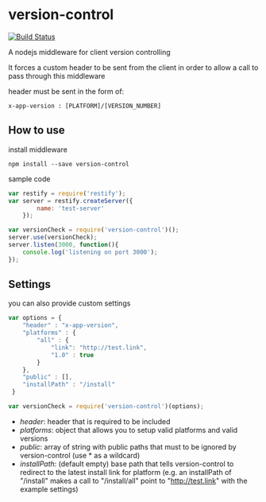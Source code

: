 # version-control

[![Build Status](https://travis-ci.org/thegameofcode/version-control.svg?branch=master)](https://travis-ci.org/thegameofcode/version-control)

A nodejs middleware for client version controlling

It forces a custom header to be sent from the client in order to allow a call to pass through this middleware

header must be sent in the form of:
```
x-app-version : [PLATFORM]/[VERSION_NUMBER]
```


How to use
---

install middleware

```
npm install --save version-control
```

sample code

```javascript
var restify = require('restify');
var server = restify.createServer({
        name: 'test-server'
    });

var versionCheck = require('version-control')();
server.use(versionCheck);
server.listen(3000, function(){
    console.log('listening on port 3000');
});
```

Settings
---

you can also provide custom settings

```javascript
var options = {
    "header" : "x-app-version",
    "platforms" : {
        "all" : {
            "link": "http://test.link",
            "1.0" : true
        }
    },
    "public" : [],
    "installPath" : "/install"
 }

var versionCheck = require('version-control')(options);
```

- _header_: header that is required to be included
- _platforms_: object that allows you to setup valid platforms and valid versions
- _public_: array of string with public paths that must to be ignored by version-control (use * as a wildcard)
- _installPath_: (default empty) base path that tells version-control to redirect to the latest install link for platform (e.g. an installPath of "/install" makes a call to "/install/all" point to "http://test.link" with the example settings)